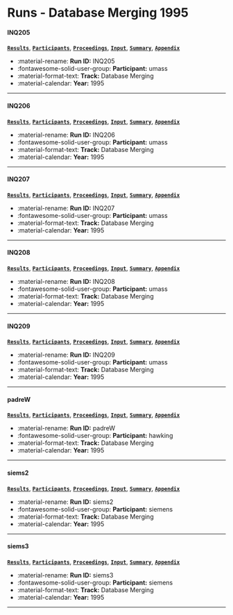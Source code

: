 # Runs - Database Merging 1995 

#### INQ205 
[**`Results`**](./results.md#inq205), [**`Participants`**](./participants.md#umass), [**`Proceedings`**](./proceedings.md#recent-experiments-with-inquery), [**`Input`**](https://trec.nist.gov/results/trec4/trec4.results.input/tracks/dbmerge/input.INQ205.Z), [**`Summary`**](https://trec.nist.gov/results/trec4/trec4.results.summary/tracks/dbmerge/summary.INQ205.Z), [**`Appendix`**](https://trec.nist.gov/pubs/trec4/appendices/dbmerge/INQ205.pdf) 

- :material-rename: **Run ID:** INQ205 
- :fontawesome-solid-user-group: **Participant:** umass 
- :material-format-text: **Track:** Database Merging 
- :material-calendar: **Year:** 1995 

---
#### INQ206 
[**`Results`**](./results.md#inq206), [**`Participants`**](./participants.md#umass), [**`Proceedings`**](./proceedings.md#recent-experiments-with-inquery), [**`Input`**](https://trec.nist.gov/results/trec4/trec4.results.input/tracks/dbmerge/input.INQ206.Z), [**`Summary`**](https://trec.nist.gov/results/trec4/trec4.results.summary/tracks/dbmerge/summary.INQ206.Z), [**`Appendix`**](https://trec.nist.gov/pubs/trec4/appendices/dbmerge/INQ206.pdf) 

- :material-rename: **Run ID:** INQ206 
- :fontawesome-solid-user-group: **Participant:** umass 
- :material-format-text: **Track:** Database Merging 
- :material-calendar: **Year:** 1995 

---
#### INQ207 
[**`Results`**](./results.md#inq207), [**`Participants`**](./participants.md#umass), [**`Proceedings`**](./proceedings.md#recent-experiments-with-inquery), [**`Input`**](https://trec.nist.gov/results/trec4/trec4.results.input/tracks/dbmerge/input.INQ207.Z), [**`Summary`**](https://trec.nist.gov/results/trec4/trec4.results.summary/tracks/dbmerge/summary.INQ207.Z), [**`Appendix`**](https://trec.nist.gov/pubs/trec4/appendices/dbmerge/INQ207.pdf) 

- :material-rename: **Run ID:** INQ207 
- :fontawesome-solid-user-group: **Participant:** umass 
- :material-format-text: **Track:** Database Merging 
- :material-calendar: **Year:** 1995 

---
#### INQ208 
[**`Results`**](./results.md#inq208), [**`Participants`**](./participants.md#umass), [**`Proceedings`**](./proceedings.md#recent-experiments-with-inquery), [**`Input`**](https://trec.nist.gov/results/trec4/trec4.results.input/tracks/dbmerge/input.INQ208.Z), [**`Summary`**](https://trec.nist.gov/results/trec4/trec4.results.summary/tracks/dbmerge/summary.INQ208.Z), [**`Appendix`**](https://trec.nist.gov/pubs/trec4/appendices/dbmerge/INQ208.pdf) 

- :material-rename: **Run ID:** INQ208 
- :fontawesome-solid-user-group: **Participant:** umass 
- :material-format-text: **Track:** Database Merging 
- :material-calendar: **Year:** 1995 

---
#### INQ209 
[**`Results`**](./results.md#inq209), [**`Participants`**](./participants.md#umass), [**`Proceedings`**](./proceedings.md#recent-experiments-with-inquery), [**`Input`**](https://trec.nist.gov/results/trec4/trec4.results.input/tracks/dbmerge/input.INQ209.Z), [**`Summary`**](https://trec.nist.gov/results/trec4/trec4.results.summary/tracks/dbmerge/summary.INQ209.Z), [**`Appendix`**](https://trec.nist.gov/pubs/trec4/appendices/dbmerge/INQ209.pdf) 

- :material-rename: **Run ID:** INQ209 
- :fontawesome-solid-user-group: **Participant:** umass 
- :material-format-text: **Track:** Database Merging 
- :material-calendar: **Year:** 1995 

---
#### padreW 
[**`Results`**](./results.md#padrew), [**`Participants`**](./participants.md#hawking), [**`Proceedings`**](./proceedings.md#proximity-operators-so-near-and-yet-so-far), [**`Input`**](https://trec.nist.gov/results/trec4/trec4.results.input/tracks/dbmerge/input.padreW.Z), [**`Summary`**](https://trec.nist.gov/results/trec4/trec4.results.summary/tracks/dbmerge/summary.padreW.Z), [**`Appendix`**](https://trec.nist.gov/pubs/trec4/appendices/dbmerge/padreW.pdf) 

- :material-rename: **Run ID:** padreW 
- :fontawesome-solid-user-group: **Participant:** hawking 
- :material-format-text: **Track:** Database Merging 
- :material-calendar: **Year:** 1995 

---
#### siems2 
[**`Results`**](./results.md#siems2), [**`Participants`**](./participants.md#siemens), [**`Proceedings`**](./proceedings.md#siemens-trec-4-report-further-experiments-with-database-merging), [**`Input`**](https://trec.nist.gov/results/trec4/trec4.results.input/tracks/dbmerge/input.siems2.Z), [**`Summary`**](https://trec.nist.gov/results/trec4/trec4.results.summary/tracks/dbmerge/summary.siems2.Z), [**`Appendix`**](https://trec.nist.gov/pubs/trec4/appendices/dbmerge/siems2.pdf) 

- :material-rename: **Run ID:** siems2 
- :fontawesome-solid-user-group: **Participant:** siemens 
- :material-format-text: **Track:** Database Merging 
- :material-calendar: **Year:** 1995 

---
#### siems3 
[**`Results`**](./results.md#siems3), [**`Participants`**](./participants.md#siemens), [**`Proceedings`**](./proceedings.md#siemens-trec-4-report-further-experiments-with-database-merging), [**`Input`**](https://trec.nist.gov/results/trec4/trec4.results.input/tracks/dbmerge/input.siems3.Z), [**`Summary`**](https://trec.nist.gov/results/trec4/trec4.results.summary/tracks/dbmerge/summary.siems3.Z), [**`Appendix`**](https://trec.nist.gov/pubs/trec4/appendices/dbmerge/siems3.pdf) 

- :material-rename: **Run ID:** siems3 
- :fontawesome-solid-user-group: **Participant:** siemens 
- :material-format-text: **Track:** Database Merging 
- :material-calendar: **Year:** 1995 

---
